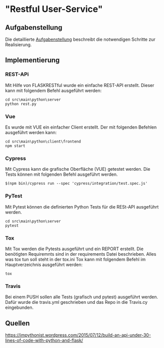 # "Restful User-Service"

## Aufgabenstellung
Die detaillierte [Aufgabenstellung](TASK.md) beschreibt die notwendigen Schritte zur Realisierung.

## Implementierung
### REST-APi
Mit Hilfe von FLASKRESTful wurde ein einfache REST-API erstellt. Dieser kann mit folgendem Befehl ausgeführt werden:
```
cd src\main\python\server
python rest.py
```
### Vue
Es wurde mit VUE ein einfacher Client erstellt. Der mit folgenden Befehlen ausgeführt werden kann:
```
cd src\main\python\client\frontend
npm start
```

### Cypress
Mit Cypress kann die grafische Oberfläche (VUE) getestet werden. Die Tests können mit folgenden Befehl ausgeführt werden.
```
$(npm bin)/cypress run --spec 'cypress/integration/test.spec.js' 
```
### PyTest
Mit Pytest können die definierten Python Tests für die RESt-API ausgeführt werden.
```
cd src\main\python\server
pytest
```
### Tox
Mit Tox werden die Pytests ausgeführt und ein REPORT erstellt. Die benötigten Requiremnts sind in der requirements Datei beschrieben. 
Alles was tox tun soll steht in der tox.ini
Tox kann mit folgendem Befehl im Hauptverzeichnis ausgeführt werden:
```
tox
```
### Travis
Bei einem PUSH sollen alle Tests (grafisch und pytest) ausgeführt werden. Dafür wurde die travis.yml geschrieben und das Repo in die Travis.cy eingebunden. 
## Quellen
https://impythonist.wordpress.com/2015/07/12/build-an-api-under-30-lines-of-code-with-python-and-flask/
